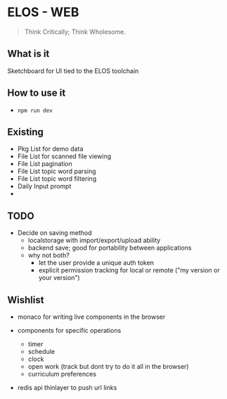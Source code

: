 
# ELOS - WEB

> Think Critically; Think Wholesome.

## What is it
Sketchboard for UI tied to the ELOS toolchain


## How to use it
- `npm run dev`


## Existing
- Pkg List for demo data
- File List for scanned file viewing
- File List pagination
- File List topic word parsing
- File List topic word filtering
- Daily Input prompt
-

## TODO
- Decide on saving method
  - localstorage with import/export/upload ability
  - backend save; good for portability between applications
  - why not both?
    - let the user provide a unique auth token
    - explicit permission tracking for local or remote ("my version or your version")


## Wishlist
- monaco for writing live components in the browser

- components for specific operations
  - timer
  - schedule
  - clock
  - open work (track but dont try to do it all in the browser)
  - curriculum preferences

- redis api thinlayer to push url links

